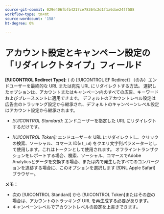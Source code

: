 ```yaml
---
source-git-commit: 029e406fbfb4217ce78364c2d1f1a6dae24ff588
workflow-type: tm+mt
source-wordcount: '158'
ht-degree: 0%

---
```

# アカウント設定とキャンペーン設定の「リダイレクトタイプ」フィールド

**[!UICONTROL Redirect Type]:** ( の [!UICONTROL EF Redirect] （のみ）エンドユーザーを最終的な URL または宛先 URL にリダイレクトする方法。 選択したオプションは、アカウントまたはキャンペーン内のすべての広告、キーワードおよびプレースメントに適用できます。 デフォルトのアカウントレベル設定は広告主のトラッキング設定から継承され、デフォルトのキャンペーンレベル設定はアカウント設定から継承されます。

* *[!UICONTROL Standard]:* エンドユーザーを指定した URL にリダイレクトするだけです。

* *[!UICONTROL Token]:* エンドユーザーを URL にリダイレクトし、クリックの検索、ソーシャル、コマース ID(`ef_id`) をクエリ文字列パラメーターとして使用します。これはトークンとして使用されます。 オフライントランザクションをレポートする場合、検索、ソーシャル、コマースでAdobe Analyticsとデータを交換する場合、または内で発生したすべてのコンバージョンを追跡する場合に、このオプションを選択します [!DNL Apple Safari] ブラウザー。

**メモ：**

* 次の [!UICONTROL Standard] から [!UICONTROL Token]またはその逆の場合は、アカウントのトラッキング URL を再生成する必要があります。
* キャンペーンレベルでアカウントレベルの設定を上書きできます。
